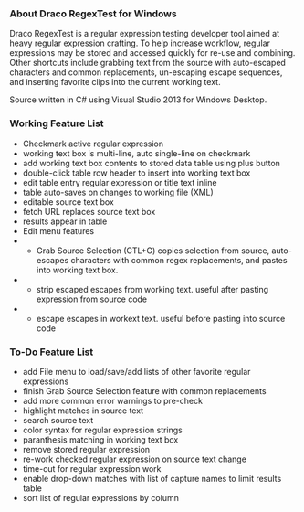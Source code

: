 ### About Draco RegexTest for Windows

Draco RegexTest is a regular expression testing developer tool aimed at heavy regular expression crafting. To help increase workflow, regular expressions may be stored and accessed quickly for re-use and combining. Other shortcuts include grabbing text from the source with auto-escaped characters and common replacements, un-escaping escape sequences, and inserting favorite clips into the current working text.

Source written in C# using Visual Studio 2013 for Windows Desktop.


### Working Feature List

* Checkmark active regular expression
* working text box is multi-line, auto single-line on checkmark
* add working text box contents to stored data table using plus button
* double-click table row header to insert into working text box
* edit table entry regular expression or title text inline
* table auto-saves on changes to working file (XML)
* editable source text box
* fetch URL replaces source text box
* results appear in table
* Edit menu features
* * Grab Source Selection (CTL+G) copies selection from source, auto-escapes characters with common regex replacements, and pastes into working text box.
* * strip escaped escapes from working text. useful after pasting expression from source code
* * escape escapes in workext text. useful before pasting into source code

### To-Do Feature List

* add File menu to load/save/add lists of other favorite regular expressions
* finish Grab Source Selection feature with common replacements
* add more common error warnings to pre-check
* highlight matches in source text
* search source text
* color syntax for regular expression strings
* paranthesis matching in working text box
* remove stored regular expression
* re-work checked regular expression on source text change
* time-out for regular expression work
* enable drop-down matches with list of capture names to limit results table
* sort list of regular expressions by column